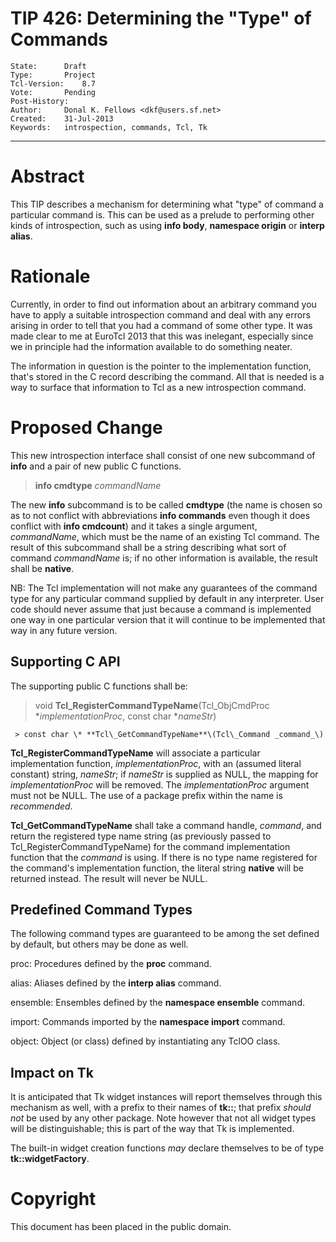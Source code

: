 # TIP 426: Determining the "Type" of Commands
	State:		Draft
	Type:		Project
	Tcl-Version:	8.7
	Vote:		Pending
	Post-History:	
	Author:		Donal K. Fellows <dkf@users.sf.net>
	Created:	31-Jul-2013
	Keywords:	introspection, commands, Tcl, Tk
-----

# Abstract

This TIP describes a mechanism for determining what "type" of command
a particular command is. This can be used as a prelude to performing
other kinds of introspection, such as using **info body**,
**namespace origin** or **interp alias**.

# Rationale

Currently, in order to find out information about an arbitrary command
you have to apply a suitable introspection command and deal with any
errors arising in order to tell that you had a command of some other
type. It was made clear to me at EuroTcl 2013 that this was inelegant,
especially since we in principle had the information available to do
something neater.

The information in question is the pointer to the implementation
function, that's stored in the C record describing the command. All
that is needed is a way to surface that information to Tcl as a new
introspection command.

# Proposed Change

This new introspection interface shall consist of one new subcommand
of **info** and a pair of new public C functions.

 > **info cmdtype** _commandName_

The new **info** subcommand is to be called **cmdtype** \(the name
is chosen so as to not conflict with abbreviations **info commands**
even though it does conflict with **info cmdcount**\) and it takes a
single argument, _commandName_, which must be the name of an
existing Tcl command. The result of this subcommand shall be a string
describing what sort of command _commandName_ is; if no other
information is available, the result shall be **native**.

NB: The Tcl implementation will not make any guarantees of the command
type for any particular command supplied by default in any
interpreter. User code should never assume that just because a command
is implemented one way in one particular version that it will continue
to be implemented that way in any future version.

## Supporting C API

The supporting public C functions shall be:

 > void **Tcl\_RegisterCommandTypeName**\(Tcl\_ObjCmdProc
   *_implementationProc_, const char \*_nameStr_\)

	 > const char \* **Tcl\_GetCommandTypeName**\(Tcl\_Command _command_\)

**Tcl\_RegisterCommandTypeName** will associate a particular
implementation function, _implementationProc_, with an \(assumed
literal constant\) string, _nameStr_; if _nameStr_ is supplied as
NULL, the mapping for _implementationProc_ will be removed. The
_implementationProc_ argument must not be NULL. The use of a package
prefix within the name is _recommended_.

**Tcl\_GetCommandTypeName** shall take a command handle, _command_,
and return the registered type name string \(as previously passed to
Tcl\_RegisterCommandTypeName\) for the command implementation function
that the _command_ is using. If there is no type name registered for
the command's implementation function, the literal string **native**
will be returned instead. The result will never be NULL.

## Predefined Command Types

The following command types are guaranteed to be among the set defined
by default, but others may be done as well.

 proc: Procedures defined by the **proc** command.

 alias: Aliases defined by the **interp alias** command.

 ensemble: Ensembles defined by the **namespace ensemble** command.

 import: Commands imported by the **namespace import** command.

 object: Object \(or class\) defined by instantiating any TclOO class.

## Impact on Tk

It is anticipated that Tk widget instances will report themselves
through this mechanism as well, with a prefix to their names of
**tk::**; that prefix _should not_ be used by any other package.
Note however that not all widget types will be distinguishable; this
is part of the way that Tk is implemented.

The built-in widget creation functions _may_ declare themselves to
be of type **tk::widgetFactory**.

# Copyright

This document has been placed in the public domain.

